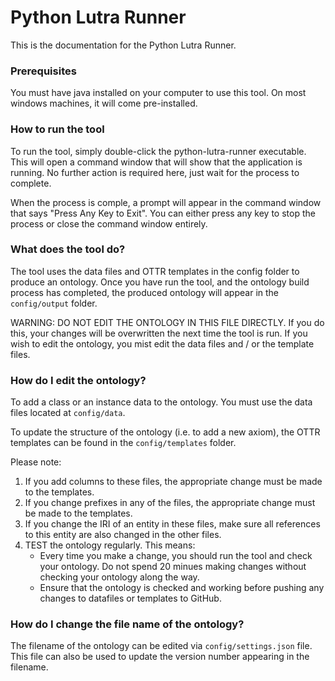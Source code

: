 # Python Lutra Runner

This is the documentation for the Python Lutra Runner.

### Prerequisites

You must have java installed on your computer to use this tool. On most windows machines, it will come pre-installed.

### How to run the tool

To run the tool, simply double-click the python-lutra-runner executable. This will open a command window that will show that the application is running. No further action is required here, just wait for the process to complete.

When the process is comple, a prompt will appear in the command window that says "Press Any Key to Exit". You can either press any key to stop the process or close the command window entirely.

### What does the tool do?

The tool uses the data files and OTTR templates in the config folder to produce an ontology. Once you have run the tool, and the ontology build process has completed, the produced ontology will appear in the `config/output` folder. 

WARNING: DO NOT EDIT THE ONTOLOGY IN THIS FILE DIRECTLY. If you do this, your changes will be overwritten the next time the tool is run. If you wish to edit the ontology, you mist edit the data files and / or the template files.

### How do I edit the ontology?

To add a class or an instance data to the ontology. You must use the data files located at `config/data`.

To update the structure of the ontology (i.e. to add a new axiom), the OTTR templates can be found in the `config/templates` folder.

Please note:
1. If you add columns to these files, the appropriate change must be made to the templates.
2. If you change prefixes in any of the files, the appropriate change must be made to the templates.
3. If you change the IRI of an entity in these files, make sure all references to this entity are also changed in the other files.
4. TEST the ontology regularly. This means:
   - Every time you make a change, you should run the tool and check your ontology. Do not spend 20 minues making changes without checking your ontology along the way.
   - Ensure that the ontology is checked and working before pushing any changes to datafiles or templates to GitHub.

### How do I change the file name of the ontology?

The filename of the ontology can be edited via `config/settings.json` file. This file can also be used to update the version number appearing in the filename.

